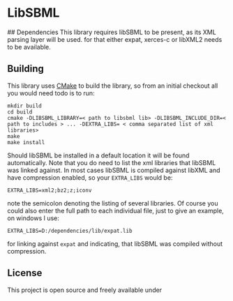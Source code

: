 # LibSBML

<verbatim>
## Dependencies
This library requires libSBML to be present, as its XML parsing layer will be used. for that either expat, xerces-c or libXML2 needs to be available. 

## Building 
This library uses [CMake](http://cmake.org) to build the library, so from an initial checkout all you would need todo is to run: 


    mkdir build  
    cd build
    cmake -DLIBSBML_LIBRARY=< path to libsbml lib> -DLIBSBML_INCLUDE_DIR=< path to includes > ... -DEXTRA_LIBS= < comma separated list of xml libraries> 
    make  
    make install
    
Should libSBML be installed in a default location it will be found automatically. Note that you do need to list the xml libraries that libSBML was linked against. In most cases libSBML is compiled against libXML and have compression enabled, so your `EXTRA_LIBS` would be:

	EXTRA_LIBS=xml2;bz2;z;iconv

note the semicolon denoting the listing of several libraries. Of course you could also enter the full path to each individual file, just to give an example, on windows I use: 

	EXTRA_LIBS=D:/dependencies/lib/expat.lib

for linking against `expat` and indicating, that libSBML was compiled without compression.
</verbatim>

## License 
This project is open source and freely available under 